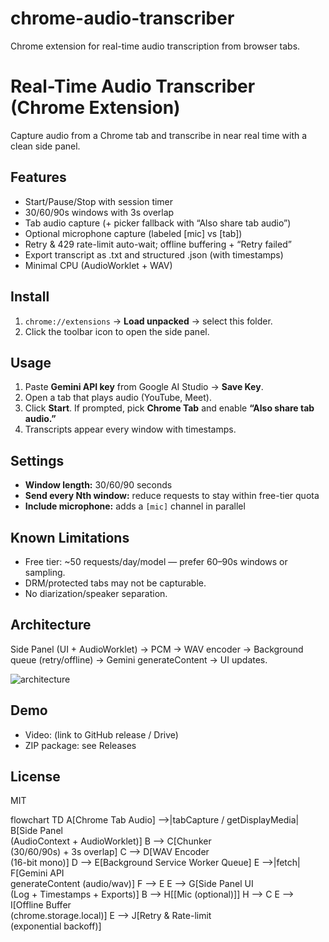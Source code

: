 # chrome-audio-transcriber
Chrome extension for real-time audio transcription from browser tabs.
# Real-Time Audio Transcriber (Chrome Extension)

Capture audio from a Chrome tab and transcribe in near real time with a clean side panel.

## Features
- Start/Pause/Stop with session timer
- 30/60/90s windows with 3s overlap
- Tab audio capture (+ picker fallback with “Also share tab audio”)
- Optional microphone capture (labeled [mic] vs [tab])
- Retry & 429 rate-limit auto-wait; offline buffering + “Retry failed”
- Export transcript as .txt and structured .json (with timestamps)
- Minimal CPU (AudioWorklet + WAV)

## Install
1. `chrome://extensions` → **Load unpacked** → select this folder.
2. Click the toolbar icon to open the side panel.

## Usage
1. Paste **Gemini API key** from Google AI Studio → **Save Key**.
2. Open a tab that plays audio (YouTube, Meet).
3. Click **Start**. If prompted, pick **Chrome Tab** and enable **“Also share tab audio.”**
4. Transcripts appear every window with timestamps.

## Settings
- **Window length:** 30/60/90 seconds
- **Send every Nth window:** reduce requests to stay within free-tier quota
- **Include microphone:** adds a `[mic]` channel in parallel

## Known Limitations
- Free tier: ~50 requests/day/model — prefer 60–90s windows or sampling.
- DRM/protected tabs may not be capturable.
- No diarization/speaker separation.

## Architecture
Side Panel (UI + AudioWorklet) → PCM → WAV encoder → Background queue (retry/offline) → Gemini generateContent → UI updates.

![architecture](docs/architecture.png)

## Demo
- Video: (link to GitHub release / Drive)
- ZIP package: see Releases

## License
MIT

flowchart TD
  A[Chrome Tab Audio] -->|tabCapture / getDisplayMedia| B[Side Panel<br/>(AudioContext + AudioWorklet)]
  B --> C[Chunker<br/>(30/60/90s) + 3s overlap]
  C --> D[WAV Encoder<br/>(16-bit mono)]
  D --> E[Background Service Worker Queue]
  E -->|fetch| F[Gemini API<br/>generateContent (audio/wav)]
  F --> E
  E --> G[Side Panel UI<br/>(Log + Timestamps + Exports)]
  B --> H[[Mic (optional)]]
  H --> C
  E --> I[Offline Buffer<br/>(chrome.storage.local)]
  E --> J[Retry & Rate-limit<br/>(exponential backoff)]

